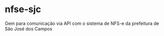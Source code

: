 # nfse-sjc
Gem para comunicação via API com o sistema de NFS-e da prefeitura de São José dos Campos
